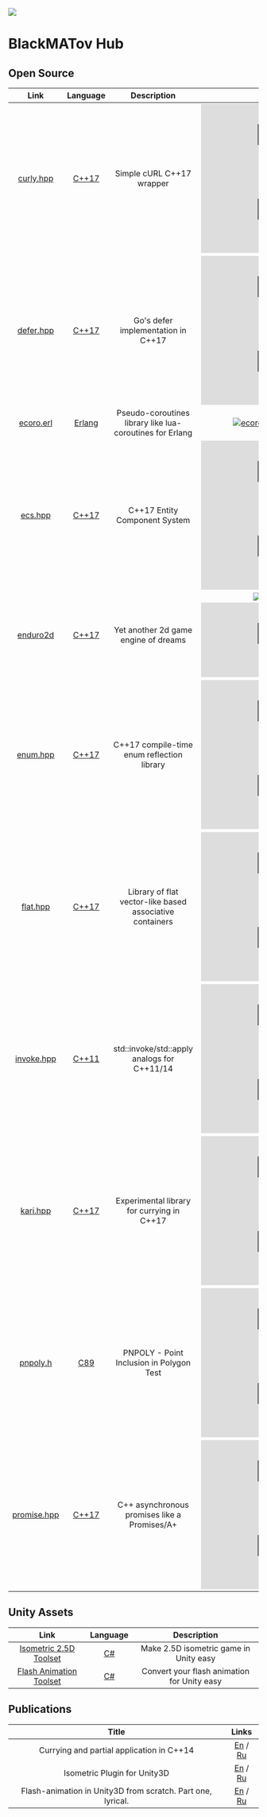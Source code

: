 ![](images/title-icon.jpg)

# BlackMATov Hub

## Open Source

| Link                       | Language         | Description                                              | Stats                                                                                             |
|:--------------------------:|:----------------:|:--------------------------------------------------------:|:-------------------------------------------------------------------------------------------------:|
| [curly.hpp][curly.hpp]     | [C++17][cpp17]   | Simple cURL C++17 wrapper                                | [![curly.hpp][curly.hpp.stars]][curly.hpp] [![curly.hpp][curly.hpp.forks]][curly.hpp]             |
| [defer.hpp][defer.hpp]     | [C++17][cpp17]   | Go's defer implementation in C++17                       | [![defer.hpp][defer.hpp.stars]][defer.hpp] [![defer.hpp][defer.hpp.forks]][defer.hpp]             |
| [ecoro.erl][ecoro.erl]     | [Erlang][erlang] | Pseudo-coroutines library like lua-coroutines for Erlang | [![ecoro.erl][ecoro.erl.stars]][ecoro.erl] [![ecoro.erl][ecoro.erl.forks]][ecoro.erl]             |
| [ecs.hpp][ecs.hpp]         | [C++17][cpp17]   | C++17 Entity Component System                            | [![ecs.hpp][ecs.hpp.stars]][ecs.hpp] [![ecs.hpp][ecs.hpp.forks]][ecs.hpp]                         |
| [enduro2d][enduro2d]       | [C++17][cpp17]   | Yet another 2d game engine of dreams                     | [![enduro2d][enduro2d.stars]][enduro2d] [![curly.hpp][curly.hpp.forks]][curly.hpp]                |
| [enum.hpp][enum.hpp]       | [C++17][cpp17]   | C++17 compile-time enum reflection library               | [![enum.hpp][enum.hpp.stars]][enum.hpp] [![enum.hpp][enum.hpp.forks]][enum.hpp]                   |
| [flat.hpp][flat.hpp]       | [C++17][cpp17]   | Library of flat vector-like based associative containers | [![flat.hpp][flat.hpp.stars]][flat.hpp] [![flat.hpp][flat.hpp.forks]][flat.hpp]                   |
| [invoke.hpp][invoke.hpp]   | [C++11][cpp11]   | std::invoke/std::apply analogs for C++11/14              | [![invoke.hpp][invoke.hpp.stars]][invoke.hpp] [![invoke.hpp][invoke.hpp.forks]][invoke.hpp]       |
| [kari.hpp][kari.hpp]       | [C++17][cpp17]   | Experimental library for currying in C++17               | [![kari.hpp][kari.hpp.stars]][kari.hpp] [![kari.hpp][kari.hpp.forks]][kari.hpp]                   |
| [pnpoly.h][pnpoly.h]       | [C89][c89]       | PNPOLY - Point Inclusion in Polygon Test                 | [![pnpoly.h][pnpoly.h.stars]][pnpoly.h] [![pnpoly.h][pnpoly.h.forks]][pnpoly.h]                   |
| [promise.hpp][promise.hpp] | [C++17][cpp17]   | C++ asynchronous promises like a Promises/A+             | [![promise.hpp][promise.hpp.stars]][promise.hpp] [![promise.hpp][promise.hpp.forks]][promise.hpp] |

## Unity Assets

| Link                                   | Language     | Description                                 |
|:--------------------------------------:|:------------:|:-------------------------------------------:|
| [Isometric 2.5D Toolset][iso.tools]    | [C#][csharp] | Make 2.5D isometric game in Unity easy      |
| [Flash Animation Toolset][flash.tools] | [C#][csharp] | Convert your flash animation for Unity easy |


## Publications

| Title                                                       | Links                                       |
|:-----------------------------------------------------------:|:-------------------------------------------:|
| Currying and partial application in C++14                   | [En][en.curry] / [Ru][ru.curry]             |
| Isometric Plugin for Unity3D                                | [En][en.iso.tools] / [Ru][ru.iso.tools]     |
| Flash-animation in Unity3D from scratch. Part one, lyrical. | [En][en.flash.tools] / [Ru][ru.flash.tools] |


[c89]: https://en.wikipedia.org/wiki/ANSI_C#C89
[cpp11]: https://en.wikipedia.org/wiki/C%2B%2B11
[cpp14]: https://en.wikipedia.org/wiki/C%2B%2B14
[cpp17]: https://en.wikipedia.org/wiki/C%2B%2B17
[erlang]: https://en.wikipedia.org/wiki/Erlang_(programming_language)
[csharp]: https://en.wikipedia.org/wiki/C_Sharp_(programming_language)

[curly.hpp]: https://github.com/blackmatov/curly.hpp
[defer.hpp]: https://github.com/blackmatov/defer.hpp
[ecoro.erl]: https://github.com/blackmatov/ecoro.erl
[ecs.hpp]: https://github.com/blackmatov/ecs.hpp
[enduro2d]: https://github.com/enduro2d/enduro2d
[enum.hpp]: https://github.com/blackmatov/enum.hpp
[flat.hpp]: https://github.com/blackmatov/flat.hpp
[invoke.hpp]: https://github.com/blackmatov/invoke.hpp
[kari.hpp]: https://github.com/blackmatov/kari.hpp
[pnpoly.h]: https://github.com/blackmatov/pnpoly.h
[promise.hpp]: https://github.com/blackmatov/promise.hpp

[curly.hpp.stars]: https://img.shields.io/github/stars/blackmatov/curly.hpp?style=social
[defer.hpp.stars]: https://img.shields.io/github/stars/blackmatov/defer.hpp?style=social
[ecoro.erl.stars]: https://img.shields.io/github/stars/blackmatov/ecoro.erl?style=social
[ecs.hpp.stars]: https://img.shields.io/github/stars/blackmatov/ecs.hpp?style=social
[enduro2d.stars]: https://img.shields.io/github/stars/enduro2d/enduro2d?style=social
[enum.hpp.stars]: https://img.shields.io/github/stars/blackmatov/enum.hpp?style=social
[flat.hpp.stars]: https://img.shields.io/github/stars/blackmatov/flat.hpp?style=social
[invoke.hpp.stars]: https://img.shields.io/github/stars/blackmatov/invoke.hpp?style=social
[kari.hpp.stars]: https://img.shields.io/github/stars/blackmatov/kari.hpp?style=social
[pnpoly.h.stars]: https://img.shields.io/github/stars/blackmatov/pnpoly.h?style=social
[promise.hpp.stars]: https://img.shields.io/github/stars/blackmatov/promise.hpp?style=social

[curly.hpp.forks]: https://img.shields.io/github/forks/blackmatov/curly.hpp?style=social
[defer.hpp.forks]: https://img.shields.io/github/forks/blackmatov/defer.hpp?style=social
[ecoro.erl.forks]: https://img.shields.io/github/forks/blackmatov/ecoro.erl?style=social
[ecs.hpp.forks]: https://img.shields.io/github/forks/blackmatov/ecs.hpp?style=social
[enduro2d.forks]: https://img.shields.io/github/forks/enduro2d/enduro2d?style=social
[enum.hpp.forks]: https://img.shields.io/github/forks/blackmatov/enum.hpp?style=social
[flat.hpp.forks]: https://img.shields.io/github/forks/blackmatov/flat.hpp?style=social
[invoke.hpp.forks]: https://img.shields.io/github/forks/blackmatov/invoke.hpp?style=social
[kari.hpp.forks]: https://img.shields.io/github/forks/blackmatov/kari.hpp?style=social
[pnpoly.h.forks]: https://img.shields.io/github/forks/blackmatov/pnpoly.h?style=social
[promise.hpp.forks]: https://img.shields.io/github/forks/blackmatov/promise.hpp?style=social

[iso.tools]: ./unity-assets/isometric-toolset.md
[flash.tools]: ./unity-assets/flash-animation-toolset.md

[en.curry]: https://habr.com/post/436488
[ru.curry]: https://habr.com/post/340722
[en.iso.tools]: https://habr.com/post/436372
[ru.iso.tools]: https://habr.com/post/269653
[en.flash.tools]: https://habr.com/post/445102
[ru.flash.tools]: https://habr.com/post/443524
